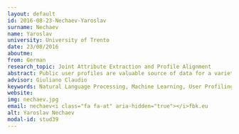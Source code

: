 ```yaml
---
layout: default 
id: 2016-08-23-Nechaev-Yaroslav
surname: Nechaev
name: Yaroslav
university: University of Trento
date: 23/08/2016
aboutme: 
from: German
research_topic: Joint Attribute Extraction and Profile Alignment
abstract: Public user profiles are valuable source of data for a variety of promotional and marketing activities run by companies and governments. I aim to design a deep learning-based solution that can gather and infer user attributes by efficiently utilising all available user-related information from multiple social media accounts of the same person.
advisor: Giuliano Claudio
keywords: Natural Language Processing, Machine Learning, User Profiling, Deep Learning
website: 
img: nechaev.jpg
email: nechaev<i class="fa fa-at" aria-hidden="true"></i>fbk.eu
alt: Yaroslav Nechaev
modal-id: stud39
---
```

